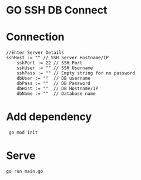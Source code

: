 # GO SSH DB Connect


# Connection
```
//Enter Server Details
sshHost := "" // SSH Server Hostname/IP
	sshPort := 22 // SSH Port
	sshUser := "" // SSH Username
	sshPass := "" // Empty string for no password
	dbUser := ""  // DB username
	dbPass := ""  // DB Password
	dbHost := ""  // DB Hostname/IP
	dbName := ""  // Database name
  ```
  
  # Add dependency
 
 ```
  go mod init 
  ```
 
 # Serve
 
 ```
 go run main.go
 ```
 
  
  
  

